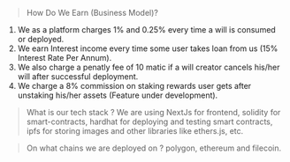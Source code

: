 >How Do We Earn (Business Model)?
1) We as a platform charges 1% and 0.25% every time a will is consumed or deployed.
2) We earn Interest income every time some user takes loan from us (15% Interest Rate Per Annum).
3) We also charge a penatly fee of 10 matic if a will creator cancels his/her will after successful deployment.
4) We charge a 8% commission on staking rewards user gets after unstaking his/her assets (Feature under development).


>What is our tech stack ?
We are using NextJs for frontend, solidity for smart-contracts, hardhat for deploying and testing smart contracts, ipfs for storing images and other libraries like ethers.js, etc.

>On what chains we are deployed on ?
polygon, ethereum and filecoin.

